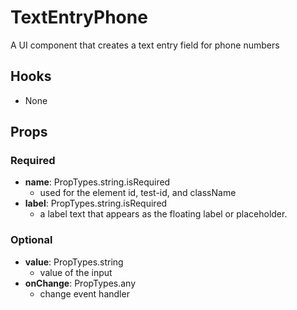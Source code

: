 # TextEntryPhone

A UI component that creates a text entry field for phone numbers

## Hooks

-   None

## Props

### Required

-   **name**: PropTypes.string.isRequired
    -   used for the element id, test-id, and className
-   **label**: PropTypes.string.isRequired
    -   a label text that appears as the floating label or placeholder.

### Optional

-   **value**: PropTypes.string
    -   value of the input
-   **onChange**: PropTypes.any
    -   change event handler
